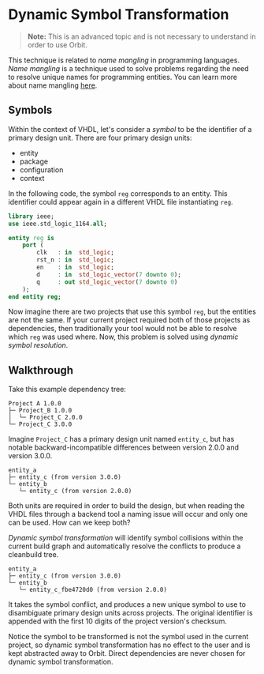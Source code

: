 # Dynamic Symbol Transformation

> __Note:__ This is an advanced topic and is not necessary to understand in order to use Orbit.

This technique is related to _name mangling_ in programming languages. _Name mangling_ is a technique used to solve problems regarding the need to resolve unique names for programming entities. You can learn more about name mangling [here](https://en.wikipedia.org/wiki/Name_mangling).


## Symbols

Within the context of VHDL, let's consider a _symbol_ to be the identifier of a primary design unit. There are four primary design units:
- entity
- package
- configuration
- context

In the following code, the symbol `reg` corresponds to an entity. This identifier could appear again in a different VHDL file instantiating `reg`.
``` vhdl
library ieee;
use ieee.std_logic_1164.all;

entity reg is
    port (
        clk   : in  std_logic;
        rst_n : in  std_logic;
        en    : in  std_logic;
        d     : in  std_logic_vector(7 downto 0);
        q     : out std_logic_vector(7 downto 0)
    );
end entity reg;
```

Now imagine there are two projects that use this symbol `reg`, but the entities are not the same. If your current project required both of those projects as dependencies, then traditionally your tool would not be able to resolve which `reg` was used where. Now, this problem is solved using _dynamic symbol resolution_.

## Walkthrough

Take this example dependency tree:
```
Project A 1.0.0
├─ Project_B 1.0.0
│  └─ Project_C 2.0.0
└─ Project_C 3.0.0
```

Imagine `Project_C` has a primary design unit named `entity_c`, but has notable backward-incompatible differences between version 2.0.0 and version 3.0.0.

```
entity_a
├─ entity_c (from version 3.0.0)
└─ entity_b
   └─ entity_c (from version 2.0.0)
```

Both units are required in order to build the design, but when reading the VHDL files through a backend tool a naming issue will occur and only one can be used. How can we keep both?

_Dynamic symbol transformation_ will identify symbol collisions within the current build graph and automatically resolve the conflicts to produce a  cleanbuild tree.

```
entity_a
├─ entity_c (from version 3.0.0)
└─ entity_b
   └─ entity_c_fbe4720d0 (from version 2.0.0)
```

It takes the symbol conflict, and produces a new unique symbol to use to disambiguate primary design units across projects. The original identifier is appended with the first 10 digits of the project version's checksum.

Notice the symbol to be transformed is not the symbol used in the current project, so dynamic symbol transformation has no effect to the user and is kept abstracted away to Orbit. Direct dependencies are never chosen for dynamic symbol transformation.